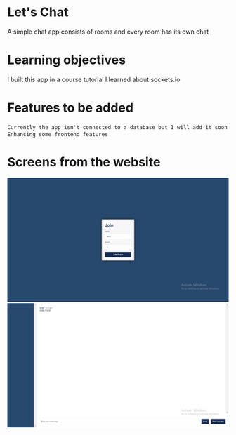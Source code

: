 # Let's Chat
 A simple chat app consists of rooms and every room has its own chat 
 
 # Learning objectives
  I built this app in a course tutorial I learned about sockets.io
  
  # Features to be added 
    Currently the app isn't connected to a database but I will add it soon
    Enhancing some frontend features
    
  # Screens from the website
  <img src="/images/join-page.png">
  
  <img src="/images/chat-page.png">
